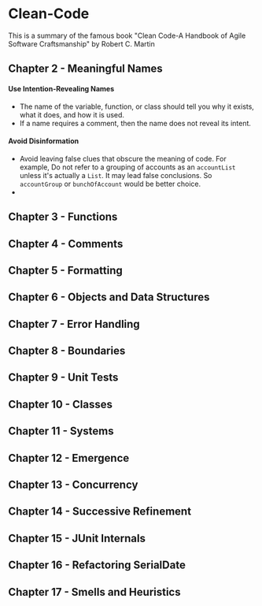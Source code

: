 # Clean-Code # 
This is a summary of the famous book "Clean Code-A Handbook of Agile Software Craftsmanship" by Robert C. Martin
## Chapter 2 - Meaningful Names ## 
#### Use Intention-Revealing Names ####
* The name of the variable, function, or class should tell you why it exists, what it does, and how it is used. 
* If a name requires a comment, then the name does not reveal its intent.
#### Avoid Disinformation ####
* Avoid leaving false clues that obscure the meaning of code. For example, Do not refer to a grouping of accounts as an `accountList` unless it's actually a `List`. It may lead false conclusions. So `accountGroup` or `bunchOfAccount` would be better choice. 
*
## Chapter 3 - Functions ## 

## Chapter 4 - Comments ## 

## Chapter 5 - Formatting ## 

## Chapter 6 - Objects and Data Structures ## 

## Chapter 7 - Error Handling ## 

## Chapter 8 - Boundaries ## 

## Chapter 9 - Unit Tests ## 

## Chapter 10 - Classes ## 

## Chapter 11 - Systems ## 

## Chapter 12 - Emergence ## 

## Chapter 13 - Concurrency ## 

## Chapter 14 - Successive Refinement ## 

## Chapter 15 - JUnit Internals ## 

## Chapter 16 - Refactoring SerialDate ## 

## Chapter 17 - Smells and Heuristics ## 
